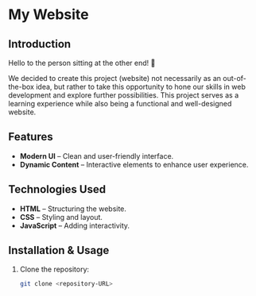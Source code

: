 # My Website  

## Introduction  
Hello to the person sitting at the other end! 👋  

We decided to create this project (website) not necessarily as an out-of-the-box idea, but rather to take this opportunity to hone our skills in web development and explore further possibilities. This project serves as a learning experience while also being a functional and well-designed website.  

## Features  
- **Modern UI** – Clean and user-friendly interface.  
- **Dynamic Content** – Interactive elements to enhance user experience.  

## Technologies Used  
- **HTML** – Structuring the website.  
- **CSS** – Styling and layout.  
- **JavaScript** – Adding interactivity.  

## Installation & Usage  
1. Clone the repository:  
   ```sh
   git clone <repository-URL>
